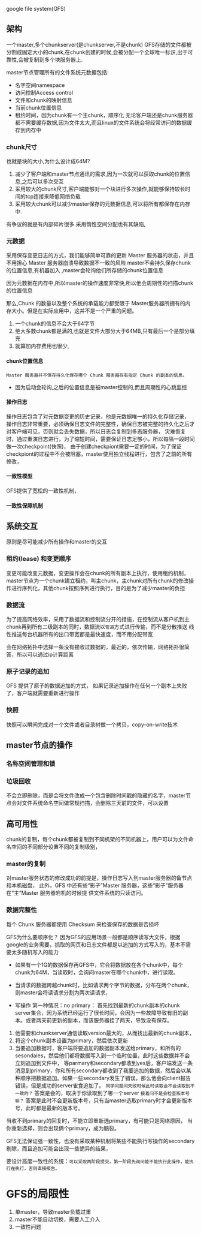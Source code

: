 google file system(GFS)


## 架构
一个master,多个chunkserver(是chunkserver,不是chunk)
GFS存储的文件都被分割成固定大小的chunk,在chunk创建的时候,会被分配一个全球唯一标识,出于可靠性,会被复制到多个块服务器上.

master节点管理所有的文件系统元数据包括:
- 名字空间namespace
- 访问控制Access control
- 文件和chunk的映射信息
- 当前chunk位置信息
- 租约时间，因为chunk有一个主chunk，顺序化
无论客户端还是chunk服务器都不需要缓存数据,因为文件太大,而且linux的文件系统会将经常访问的数据缓存到内存中

### chunk尺寸
也就是块的大小,为什么设计成64M?
1. 减少了客户端和master节点通讯的需求,因为一次就可以获取chunk的位置信息,之后可以多次交互
2. 采用较大的chunk尺寸,客户端能够对一个块进行多次操作,就能够保持较长时间的tcp连接来降低网络负载
3. 采用较大chunk可以减少master保存的元数据信息,可以将所有都保存在内存中.

有争议的就是有内部碎片很多.采用惰性空间分配也有其缺陷,

### 元数据
采用保存变更日志的方式，我们能够简单可靠的更新 Master 服务器的状态，并且不用担心 Master 服务器崩溃导致数据不一致的风险
master不会持久保存chunk的位置信息,有机器加入 ,master会轮询他们所存储的chunk位置信息

因为元数据在内存中,所以master的操作速度非常快,所以他会周期性的扫描chunk的位置信息

那么,Chunk 的数量以及整个系统的承载能力都受限于 Master服务器所拥有的内存大小。但是在实际应用中，这并不是一个严重的问题。
1. 一个chunk的信息不会大于64字节
2. 绝大多数chunk都是满的,也就是文件大部分大于64MB,只有最后一个是部分填充
3. 就算加内存费用也很少,

#### chunk位置信息
`Master 服务器并不保存持久化保存哪个 Chunk 服务器存有指定 Chunk 的副本的信息。 `
* 因为启动会轮询,之后的位置信息是被master控制的,而且周期性的心跳监控

#### 操作日志
操作日志包含了对元数据变更的历史记录，他是元数据唯一的持久化存储记录，
操作日志非常重要，必须确保日志文件的完整性，确保日志被完整的持久化之后才对客户端可见，否则就会丢失数据，所以日志会复制到多态服务器，
灾难恢复时，通过重演日志进行，为了缩短时间，需要保证日志足够小，所以每隔一段时间做一次checkpoint(快照)，
由于创建checkpiont需要一定的时间，为了保证checkpiont的过程中不会被阻塞，master使用独立线程进行，包含了之前的所有修改，


#### 一致性模型
GFS提供了宽松的一致性机制，

#### 一致性保障机制


## 系统交互

原则是尽可能减少所有操作和master的交互

### 租约(lease) 和变更顺序
变更可能改变元数据，变更操作会在chunk的所有副本上执行，使用租约机制，
master节点为一个chunk建立租约，叫主chunk，主chunk对所有chunk的修改操作进行序列化，其他chunk按照序列进行执行，目的是为了减少master的负担

### 数据流
为了提高网络效率，采用了数据流和控制流分开的措施，在控制流从客户机到主chunk再到所有二级副本的同时，数据流以`管道`方式进行传输，而不是分散推送
线性推送每台机器所有的出口带宽都是最快速度，而不用分配带宽

会在网络拓扑中选择一条没有接收过数据的，最近的，依次传输，网络拓扑很简答，所以可以通过ip计算距离


### 原子记录的追加
GFS 提供了原子的数据追加的方式，
如果记录追加操作在任何一个副本上失败了，客户端就需要重新进行操作


### 快照
快照可以瞬间完成对一个文件或者目录树做一个拷贝，copy-on-write技术

## master节点的操作

### 名称空间管理和锁


### 垃圾回收
不会立即删除，而是会将文件改成一个包含删除时间戳的隐藏的名字，master节点会对文件系统命名空间做常规扫描，会删除三天前的文件，可以设置


## 高可用性

chunk的复制，每个chunk都被复制到不同机架的不同机器上，用户可以为文件命名空间的不同部分设置不同的复制级别，

### master的复制
对master服务状态的修改成功的前提是，操作日志写入到master服务器的备节点和本机磁盘，
此外，GFS 中还有些“影子”Master 服务器，这些“影子”服务器在“主”Master 服务器宕机的时候提
供文件系统的只读访问。

### 数据完整性
每个 Chunk 服务器都使用 Checksum 来检查保存的数据是否损坏


GFS为什么要顺序化？
因为GFS的应用场景一般都是顺序读写大文件，根据google的业务需要，抓取的网页和日志文件都是以追加的方式写入的，基本不需要太多随机写入的能力



* 如果有一个1G的数据保存再GFS中，它会将数据放在各个chunk中，每个chunk为64M，当读取时，会询问master在哪个chunk中，进行读取。


* 当请求的数据跨越chunk时，比如请求两个字节的数据，分布在两个chunk，则master会将读请求分割为两次读请求，


* 写操作 
第一种情况：no primary：
首先找到最新的chunk副本的chunk server集合，因为系统已经运行了很长时间，会因为一些故障导致有旧的副本。或者两天前更新的副本，而该服务器挂了两天，导致没有保存。
1. 他需要和chunkserver通信读取version最大的，从而找出最新的chunk副本，
2. 将这个chunk副本设置为primary，然后依次更新
3. 当要追加数据时，客户端将要追加的数据副本发送给primary，和所有的sesondaies，然后他们都将数据写入到一个临时位置，此时这些数据并不会立刻追加到文件中，  等parmary和secondary都收到yes后，客户端发送一条消息到primary，你和所有secondary都收到了我要追加的数据，然后会以某种顺序把数据追加。如果一些secondary发生了错误，那么他会向client报告错误，但是成功的server雀食追加了。
   `同学问题问失败时候此时读取会不会读取到不一致的？`
        答案是会的，取决于你读取到了哪一个server
        `接着问不是会检查版本号嘛？`
            答案是此时不会更新版本号，只有当master选取primary时才会更新版本号，此时都是最新的版本号。

当收不到primary的回复时，不能立即重新选primary，有可能只是网络原因， 当你重新选择，则会出现俩个primary，成为脑裂。


GFS无法保证强一致性，也没有采取某种机制将某些不能执行写操作的secondary剔除，而且追加可能会出现一些诡异的结果，

要设计高度一致性的系统：`可以采取两阶段提交，第一阶段先询问能不能执行此操作，能执行在执行，否则直接报告。`


# GFS的局限性
1. 单master，导致master负载过重
2. master不能自动切换，需要人工介入
3. 一致性问题
